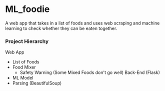 # ML_foodie

A web app that takes in a list of foods and uses web scraping and machine learning to check whether they can be eaten together.

### Project Hierarchy
Web App
- List of Foods
- Food Mixer
    - Safety Warning (Some Mixed Foods don't go well)
Back-End (Flask)
- ML Model
- Parsing (BeautifulSoup)
